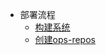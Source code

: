 <!-- docs/_sidebar.md -->

<!-- - 基本规范
  - [弹性通信协议](common/fcp.md)
  - [安全规范](common/security.md) -->

- 部署流程
  - [构建系统](deploy/init.md)
  - [创建ops-repos](deploy/ops-repos.md)
